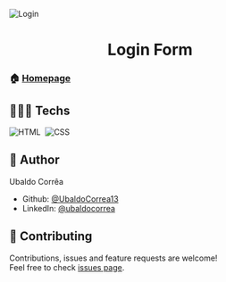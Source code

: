 ![Login](https://user-images.githubusercontent.com/92760416/160695081-088cb3fe-0417-47bd-bab1-2d5356a61457.gif)


<h1 align="center">Login Form</h1>

### 🏠 [Homepage](https://github.com/UbaldoCorrea13)

## 👨🏾‍💻 Techs
![HTML](https://img.shields.io/badge/-HTML-05122A?style=flat&logo=HTML5)&nbsp;
![CSS](https://img.shields.io/badge/-CSS-05122A?style=flat&logo=CSS3&logoColor=1572B6)&nbsp;

## 👤 Author

Ubaldo Corrêa

* Github: [@UbaldoCorrea13](https://github.com/UbaldoCorrea13)
* LinkedIn: [@ubaldocorrea](https://linkedin.com/in/ubaldocorrea)

## 🤝 Contributing

Contributions, issues and feature requests are welcome!<br />Feel free to check [issues page](https://github.com/UbaldoCorrea13).

